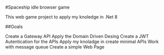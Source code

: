 #Spaceship idle browser game

This web game project to apply my knoledge in .Net 8

##Goals

Create a Gateway API
Apply the Domain Driven Desing
Create a JWT Autentication for the APIs
Apply my knoladge in create minimal APIs
Work with message queue
Create a simple Web Page
